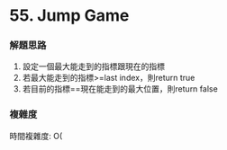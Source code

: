 # 55. Jump Game
### 解題思路
1. 設定一個最大能走到的指標跟現在的指標
2. 若最大能走到的指標>=last index，則return true
3. 若目前的指標==現在能走到的最大位置，則return false
### 複雜度
時間複雜度: O(
